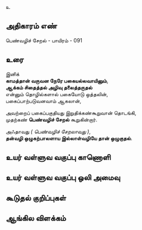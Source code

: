 உ


## அதிகாரம் எண்

பெண்வழிச் சேறல் - பாயிரம் - 091	
## உரை

இனிக்  
**காமத்தான் வருவன நேரே பகையல்லவாயினும்**,  
**ஆக்கம் சிதைத்தல் அழிவு தலைத்தருதல்**  
என்னும் தொழில்களால் பகையோடு ஒத்தலின்,  
பகைப்பாற்படுவனவாம் ஆகலான்,  

அவற்றைப் பகைப்பகுதியது இறுதிக்கண்கூறுவான் தொடங்கி,  
முதற்கண் **பெண்வழிச் சேறல்** கூறுகின்றார்.  

அஃதாவது _( பெண்வழிச் சேறலாவது )_,  
**தன்வழி ஒழுகற்பாலளாய இல்லாள்வழியே தான் ஒழுகுதல்**.


## உயர் வள்ளுவ வகுப்பு காணொளி


## உயர் வள்ளுவ வகுப்பு ஒலி அமைவு 


## கூடுதல் குறிப்புகள்


## ஆங்கில விளக்கம்

